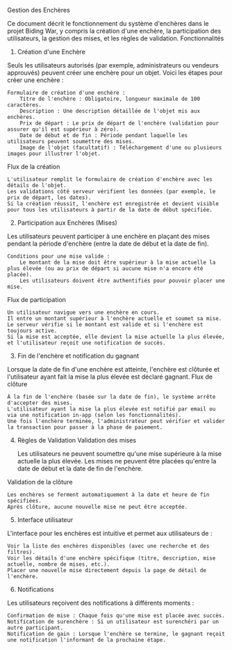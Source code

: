 Gestion des Enchères

Ce document décrit le fonctionnement du système d'enchères dans le projet Biding War, y compris la création d'une enchère, la participation des utilisateurs, la gestion des mises, et les règles de validation.
Fonctionnalités
1. Création d'une Enchère

Seuls les utilisateurs autorisés (par exemple, administrateurs ou vendeurs approuvés) peuvent créer une enchère pour un objet. Voici les étapes pour créer une enchère :

    Formulaire de création d'une enchère :
        Titre de l'enchère : Obligatoire, longueur maximale de 100 caractères.
        Description : Une description détaillée de l'objet mis aux enchères.
        Prix de départ : Le prix de départ de l'enchère (validation pour assurer qu'il est supérieur à zéro).
        Date de début et de fin : Période pendant laquelle les utilisateurs peuvent soumettre des mises.
        Image de l'objet (facultatif) : Téléchargement d'une ou plusieurs images pour illustrer l'objet.

Flux de la création

    L'utilisateur remplit le formulaire de création d'enchère avec les détails de l'objet.
    Les validations côté serveur vérifient les données (par exemple, le prix de départ, les dates).
    Si la création réussit, l'enchère est enregistrée et devient visible pour tous les utilisateurs à partir de la date de début spécifiée.

2. Participation aux Enchères (Mises)

Les utilisateurs peuvent participer à une enchère en plaçant des mises pendant la période d'enchère (entre la date de début et la date de fin).

    Conditions pour une mise valide :
        Le montant de la mise doit être supérieur à la mise actuelle la plus élevée (ou au prix de départ si aucune mise n'a encore été placée).
        Les utilisateurs doivent être authentifiés pour pouvoir placer une mise.

Flux de participation

    Un utilisateur navigue vers une enchère en cours.
    Il entre un montant supérieur à l'enchère actuelle et soumet sa mise.
    Le serveur vérifie si le montant est valide et si l'enchère est toujours active.
    Si la mise est acceptée, elle devient la mise actuelle la plus élevée, et l'utilisateur reçoit une notification de succès.

3. Fin de l'enchère et notification du gagnant

Lorsque la date de fin d'une enchère est atteinte, l'enchère est clôturée et l'utilisateur ayant fait la mise la plus élevée est déclaré gagnant.
Flux de clôture

    À la fin de l'enchère (basée sur la date de fin), le système arrête d'accepter des mises.
    L'utilisateur ayant la mise la plus élevée est notifié par email ou via une notification in-app (selon les fonctionnalités).
    Une fois l'enchère terminée, l'administrateur peut vérifier et valider la transaction pour passer à la phase de paiement.

4. Règles de Validation
Validation des mises

    Les utilisateurs ne peuvent soumettre qu'une mise supérieure à la mise actuelle la plus élevée.
    Les mises ne peuvent être placées qu'entre la date de début et la date de fin de l'enchère.

Validation de la clôture

    Les enchères se ferment automatiquement à la date et heure de fin spécifiées.
    Après clôture, aucune nouvelle mise ne peut être acceptée.

5. Interface utilisateur

L'interface pour les enchères est intuitive et permet aux utilisateurs de :

    Voir la liste des enchères disponibles (avec une recherche et des filtres).
    Voir les détails d'une enchère spécifique (titre, description, mise actuelle, nombre de mises, etc.).
    Placer une nouvelle mise directement depuis la page de détail de l'enchère.

6. Notifications

Les utilisateurs reçoivent des notifications à différents moments :

    Confirmation de mise : Chaque fois qu'une mise est placée avec succès.
    Notification de surenchère : Si un utilisateur est surenchéri par un autre participant.
    Notification de gain : Lorsque l'enchère se termine, le gagnant reçoit une notification l'informant de la prochaine étape.